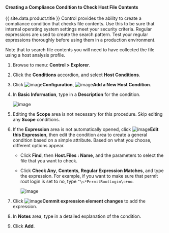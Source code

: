#### Creating a Compliance Condition to Check Host File Contents

{{ site.data.product.title }} Control provides the ability to create a compliance
condition that checks file contents. Use this to be sure that internal
operating system settings meet your security criteria. Regular
expressions are used to create the search pattern. Test your regular
expressions thoroughly before using them in a production environment.

Note that to search file contents you will need to have collected the
file using a host analysis profile.

1. Browse to menu: **Control > Explorer**.

2. Click the **Conditions** accordion, and select **Host Conditions**.

3. Click ![image](../images/1847.png)**Configuration**,
    ![image](../images/1862.png)**Add a New Host Condition**.

4. In **Basic Information**, type in a **Description** for the
    condition.

    ![image](../images/1937.png)

5. Editing the **Scope** area is not necessary for this procedure. Skip
    editing any **Scope** conditions.

6. If the **Expression** area is not automatically opened, click
    ![image](../images/1851.png)**Edit this Expression**, then edit the
    condition area to create a general condition based on a simple
    attribute. Based on what you choose, different options appear.

      - Click **Find**, then **Host.Files : Name**, and the parameters
        to select the file that you want to check.

      - Click **Check Any**, **Contents**, **Regular Expression
        Matches**, and type the expression. For example, if you want to
        make sure that permit root login is set to no, type
        `^\s*PermitRootLogin\s+no`.

        ![image](../images/1936.png)

7. Click ![image](../images/1863.png)**Commit expression element
    changes** to add the expression.

8. In **Notes** area, type in a detailed explanation of the condition.

9. Click **Add**.
